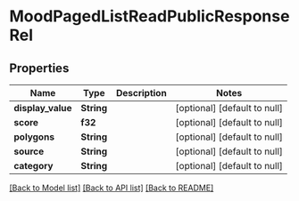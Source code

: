 # MoodPagedListReadPublicResponseRel

## Properties
Name | Type | Description | Notes
------------ | ------------- | ------------- | -------------
**display_value** | **String** |  | [optional] [default to null]
**score** | **f32** |  | [optional] [default to null]
**polygons** | **String** |  | [optional] [default to null]
**source** | **String** |  | [optional] [default to null]
**category** | **String** |  | [optional] [default to null]

[[Back to Model list]](../README.md#documentation-for-models) [[Back to API list]](../README.md#documentation-for-api-endpoints) [[Back to README]](../README.md)


